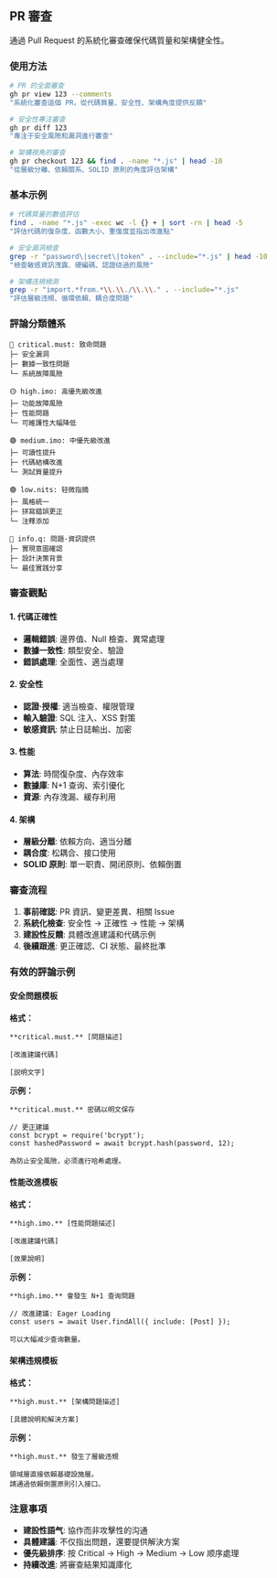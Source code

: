 ## PR 審查

通過 Pull Request 的系統化審查確保代碼質量和架構健全性。

### 使用方法

```bash
# PR 的全面審查
gh pr view 123 --comments
"系統化審查這個 PR，從代碼質量、安全性、架構角度提供反饋"

# 安全性專注審查
gh pr diff 123
"專注于安全風險和漏洞進行審查"

# 架構視角的審查
gh pr checkout 123 && find . -name "*.js" | head -10
"從層級分離、依賴關系、SOLID 原則的角度評估架構"
```

### 基本示例

```bash
# 代碼質量的數值評估
find . -name "*.js" -exec wc -l {} + | sort -rn | head -5
"評估代碼的復杂度、函數大小、重復度並指出改進點"

# 安全漏洞檢查
grep -r "password\|secret\|token" . --include="*.js" | head -10
"檢查敏感資訊洩露、硬編碼、認證绕過的風險"

# 架構违規檢測
grep -r "import.*from.*\\.\\./\\.\\." . --include="*.js"
"評估層級违規、循環依賴、耦合度問題"
```

### 評論分類體系

```
🔴 critical.must: 致命問題
├─ 安全漏洞
├─ 數據一致性問題
└─ 系統故障風險

🟡 high.imo: 高優先級改進
├─ 功能故障風險
├─ 性能問題
└─ 可維護性大幅降低

🟢 medium.imo: 中優先級改進
├─ 可讀性提升
├─ 代碼結構改進
└─ 測試質量提升

🟢 low.nits: 轻微指摘
├─ 風格統一
├─ 拼寫錯誤更正
└─ 注釋添加

🔵 info.q: 問題·資訊提供
├─ 實現意圖確認
├─ 設計決策背景
└─ 最佳實践分享
```

### 審查觀點

#### 1. 代碼正確性

- **邏輯錯誤**: 邊界值、Null 檢查、異常處理
- **數據一致性**: 類型安全、驗證
- **錯誤處理**: 全面性、適当處理

#### 2. 安全性

- **認證·授權**: 適当檢查、權限管理
- **輸入驗證**: SQL 注入、XSS 對策
- **敏感資訊**: 禁止日誌輸出、加密

#### 3. 性能

- **算法**: 時間復杂度、內存效率
- **數據庫**: N+1 查询、索引優化
- **資源**: 內存洩漏、緩存利用

#### 4. 架構

- **層級分離**: 依賴方向、適当分離
- **耦合度**: 松耦合、接口使用
- **SOLID 原則**: 單一职責、開闭原則、依賴倒置

### 審查流程

1. **事前確認**: PR 資訊、變更差異、相關 Issue
2. **系統化檢查**: 安全性 → 正確性 → 性能 → 架構
3. **建設性反饋**: 具體改進建議和代碼示例
4. **後續跟進**: 更正確認、CI 狀態、最終批準

### 有效的評論示例

#### 安全問題模板

**格式：**
```text
**critical.must.** [問題描述]

[改進建議代碼]

[説明文字]
```

**示例：**
```text
**critical.must.** 密碼以明文保存

// 更正建議
const bcrypt = require('bcrypt');
const hashedPassword = await bcrypt.hash(password, 12);

為防止安全風險，必须進行哈希處理。
```

#### 性能改進模板

**格式：**
```text
**high.imo.** [性能問題描述]

[改進建議代碼]

[效果說明]
```

**示例：**
```text
**high.imo.** 會發生 N+1 查询問題

// 改進建議: Eager Loading
const users = await User.findAll({ include: [Post] });

可以大幅减少查询數量。
```

#### 架構违規模板

**格式：**
```text
**high.must.** [架構問題描述]

[具體說明和解決方案]
```

**示例：**
```text
**high.must.** 發生了層級违規

領域層直接依賴基礎設施層。
請通過依賴倒置原則引入接口。
```

### 注意事項

- **建設性語气**: 協作而非攻擊性的沟通
- **具體建議**: 不仅指出問題，還要提供解決方案
- **優先級排序**: 按 Critical → High → Medium → Low 顺序處理
- **持續改進**: 將審查結果知識庫化
